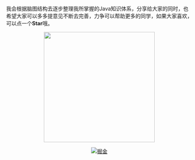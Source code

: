 
我会根据脑图结构去逐步整理我所掌握的Java知识体系，分享给大家的同时，也希望大家可以多多提意见不断去完善，力争可以帮助更多的同学，如果大家喜欢，可以点一个**Star**哦。

<p align="center">
    <a href="https://github.com/AndrewLi1024/java-sharing" target="_blank">
        <img src="https://s.im5i.com/2021/02/20/cdroG.jpg" width="300px"/>
    </a>
</p>


<p align="center">
  <a href="https://juejin.cn/user/1134351732458008"><img src="https://img.shields.io/badge/juejin-掘金-blue.svg" 
alt="掘金"></a>
</p>
